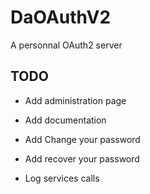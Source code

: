 # DaOAuthV2

A personnal OAuth2 server

## TODO

- Add administration page
- Add documentation
- Add Change your password
- Add recover your password

- Log services calls
